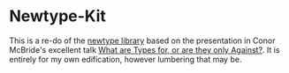 # Newtype-Kit

This is a re-do of the [newtype library](http://hackage.haskell.org/package/newtype-0.2) based on the presentation in Conor McBride's excellent talk [What are Types for, or are they only Against?](https://www.youtube.com/watch?v=3U3lV5VPmOU). It is entirely for my own edification, however lumbering that may be.
